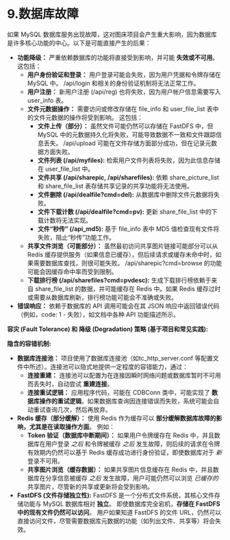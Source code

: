 # 9.数据库故障

如果 MySQL 数据库服务出现故障，这对图床项目会产生重大影响，因为数据库是许多核心功能的中心。以下是可能直接产生的后果：

- **功能降级：** 严重依赖数据库的功能将直接受到影响，并可能 **失效或不可用**。 这包括：
  - **用户身份验证和登录：** 用户登录可能会失败，因为用户凭据和令牌存储在 MySQL 中。 /api/login 和相关的身份验证机制将无法正常工作。
  - **用户注册：** 新用户注册 (/api/reg) 也将失败，因为用户帐户信息需要写入 user_info 表。
  - **文件元数据操作：** 需要访问或修改存储在 file_info 和 user_file_list 表中的文件元数据的操作将受到影响。 这包括：
    - **文件上传（部分）：** 虽然文件可能仍然可以存储在 FastDFS 中，但 MySQL 中的元数据持久化将失败，可能导致数据不一致和文件跟踪信息丢失。 /api/upload 可能在文件存储方面部分成功，但在记录元数据方面失败。
    - **文件列表 (/api/myfiles):** 检索用户文件列表将失败，因为此信息存储在 user_file_list 中。
    - **文件共享 (/api/sharepic, /api/sharefiles):** 依赖 share_picture_list 和 share_file_list 表存储共享记录的共享功能将无法使用。
    - **文件删除 (/api/dealfile?cmd=del):** 从数据库中删除文件元数据将失败。
    - **文件下载计数 (/api/dealfile?cmd=pv):** 更新 share_file_list 中的下载计数将无法实现。
    - **文件“秒传” (/api_md5):** 基于 file_info 表中 MD5 值检查现有文件将失败，阻止“秒传”功能工作。
  - **共享文件浏览（可能部分）：** 虽然最初访问共享图片链接可能部分可以从 Redis 缓存提供服务（如果信息已缓存），但后续请求或缓存未命中时，如果需要数据库查找，则很可能失败。 /api/sharepic?cmd=browse 的功能可能会因缓存命中率而受到限制。
  - **下载排行榜 (/api/sharefiles?cmd=pvdesc):** 生成下载排行榜依赖于来自 share_file_list 的数据，并可能缓存在 Redis 中。如果 Redis 缓存过时或需要从数据库刷新，排行榜功能可能会不准确或失败。
- **错误响应：** 依赖于数据库的 API 调用可能会在其 JSON 响应中返回错误代码（例如，code: 1 - 失败），如文档中各种 API 功能描述所示。

**容灾 (Fault Tolerance) 和 降级 (Degradation) 策略 (基于项目和常见实践):**

**隐含的容错机制:**

- **数据库连接池：** 项目使用了数据库连接池（如tc_http_server.conf 等配置文件中所述）。连接池可以隐式地提供一定程度的容错能力，通过：
  - **连接重建：** 连接池可以配置为在连接因瞬时网络问题或数据库暂时不可用而丢失时，自动尝试 **重建连接**。
  - **连接重试逻辑：** 应用程序代码，可能在 CDBConn 类中，可能实现了 **数据库操作的重试逻辑**。如果数据库查询因连接错误而失败，系统可能会自动重试查询几次，然后再放弃。
- **Redis 缓存（部分缓解）：** 使用 Redis 作为缓存可以 **部分缓解数据库故障的影响，尤其是在读取操作方面**。 例如：
  - **Token 验证（数据库中断期间）：** 如果用户令牌缓存在 Redis 中，并且数据库在用户登录 *之后* 和令牌被缓存 *之后* 发生故障，则后续的请求在令牌有效期内仍然可以基于 Redis 缓存成功进行身份验证，即使数据库对于 *新* 登录不可用。
  - **共享图片浏览（缓存数据）：** 如果共享图片信息缓存在 Redis 中，并且数据库在分享信息被缓存 *之后* 发生故障，用户可能仍然可以浏览 *已缓存的* 共享图片，尽管新的共享或更新将会受到影响。
- **FastDFS (文件存储独立性):** FastDFS 是一个分布式文件系统，其核心文件存储功能与 MySQL 数据库相对 **独立**。 即使数据库完全宕机，**存储在 FastDFS 中的现有文件仍然可以访问**。 用户如果知道 FastDFS 的文件 URL，仍然可以直接访问文件，尽管需要数据库元数据的功能（如列出文件、共享等）将会失效。